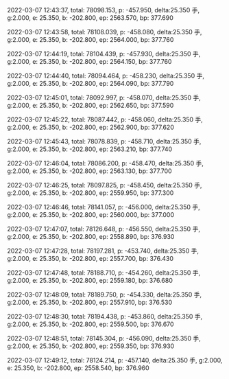 2022-03-07 12:43:37, total: 78098.153, p: -457.950, delta:25.350 手, g:2.000, e: 25.350, b: -202.800, ep: 2563.570, bp: 377.690

2022-03-07 12:43:58, total: 78108.039, p: -458.080, delta:25.350 手, g:2.000, e: 25.350, b: -202.800, ep: 2564.000, bp: 377.760

2022-03-07 12:44:19, total: 78104.439, p: -457.930, delta:25.350 手, g:2.000, e: 25.350, b: -202.800, ep: 2564.150, bp: 377.760

2022-03-07 12:44:40, total: 78094.464, p: -458.230, delta:25.350 手, g:2.000, e: 25.350, b: -202.800, ep: 2564.090, bp: 377.790

2022-03-07 12:45:01, total: 78092.997, p: -458.070, delta:25.350 手, g:2.000, e: 25.350, b: -202.800, ep: 2562.650, bp: 377.590

2022-03-07 12:45:22, total: 78087.442, p: -458.060, delta:25.350 手, g:2.000, e: 25.350, b: -202.800, ep: 2562.900, bp: 377.620

2022-03-07 12:45:43, total: 78078.839, p: -458.710, delta:25.350 手, g:2.000, e: 25.350, b: -202.800, ep: 2563.210, bp: 377.740

2022-03-07 12:46:04, total: 78086.200, p: -458.470, delta:25.350 手, g:2.000, e: 25.350, b: -202.800, ep: 2563.130, bp: 377.700

2022-03-07 12:46:25, total: 78097.825, p: -458.450, delta:25.350 手, g:2.000, e: 25.350, b: -202.800, ep: 2559.950, bp: 377.300

2022-03-07 12:46:46, total: 78141.057, p: -456.000, delta:25.350 手, g:2.000, e: 25.350, b: -202.800, ep: 2560.000, bp: 377.000

2022-03-07 12:47:07, total: 78126.648, p: -456.550, delta:25.350 手, g:2.000, e: 25.350, b: -202.800, ep: 2558.890, bp: 376.930

2022-03-07 12:47:28, total: 78197.281, p: -453.740, delta:25.350 手, g:2.000, e: 25.350, b: -202.800, ep: 2557.700, bp: 376.430

2022-03-07 12:47:48, total: 78188.710, p: -454.260, delta:25.350 手, g:2.000, e: 25.350, b: -202.800, ep: 2559.180, bp: 376.680

2022-03-07 12:48:09, total: 78189.750, p: -454.330, delta:25.350 手, g:2.000, e: 25.350, b: -202.800, ep: 2557.910, bp: 376.530

2022-03-07 12:48:30, total: 78194.438, p: -453.860, delta:25.350 手, g:2.000, e: 25.350, b: -202.800, ep: 2559.500, bp: 376.670

2022-03-07 12:48:51, total: 78145.304, p: -456.090, delta:25.350 手, g:2.000, e: 25.350, b: -202.800, ep: 2559.350, bp: 376.930

2022-03-07 12:49:12, total: 78124.214, p: -457.140, delta:25.350 手, g:2.000, e: 25.350, b: -202.800, ep: 2558.540, bp: 376.960